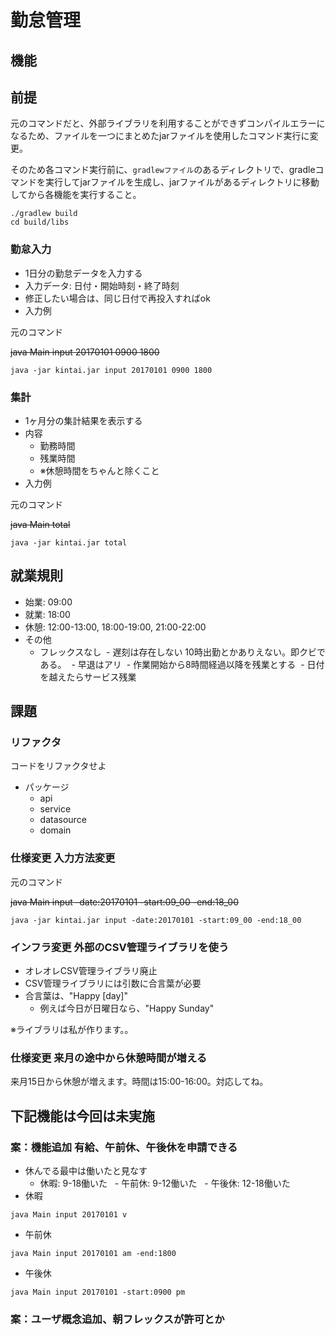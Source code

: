 # 勤怠管理

## 機能

## 前提
元のコマンドだと、外部ライブラリを利用することができずコンパイルエラーになるため、ファイルを一つにまとめたjarファイルを使用したコマンド実行に変更。

そのため各コマンド実行前に、`gradlewファイル`のあるディレクトリで、gradleコマンドを実行してjarファイルを生成し、jarファイルがあるディレクトリに移動してから各機能を実行すること。
```
./gradlew build
cd build/libs
```

### 勤怠入力
- 1日分の勤怠データを入力する
- 入力データ: 日付・開始時刻・終了時刻
- 修正したい場合は、同じ日付で再投入すればok
- 入力例
  
元のコマンド

~~java Main input 20170101 0900 1800~~
```
java -jar kintai.jar input 20170101 0900 1800
```


### 集計
- 1ヶ月分の集計結果を表示する
- 内容
  - 勤務時間
  - 残業時間
  - ※休憩時間をちゃんと除くこと
- 入力例

元のコマンド 

~~java Main total~~

```
java -jar kintai.jar total
```

## 就業規則
- 始業: 09:00
- 就業: 18:00
- 休憩: 12:00-13:00, 18:00-19:00, 21:00-22:00
- その他
  - フレックスなし
  - 遅刻は存在しない 10時出勤とかありえない。即クビである。
  - 早退はアリ
  - 作業開始から8時間経過以降を残業とする
  - 日付を越えたらサービス残業

## 課題
### リファクタ
コードをリファクタせよ
- パッケージ
  - api
  - service
  - datasource
  - domain

### 仕様変更 入力方法変更

元のコマンド

~~java Main input -date:20170101 -start:09_00 -end:18_00~~
```
java -jar kintai.jar input -date:20170101 -start:09_00 -end:18_00
```

### インフラ変更 外部のCSV管理ライブラリを使う
- オレオレCSV管理ライブラリ廃止
- CSV管理ライブラリには引数に合言葉が必要
- 合言葉は、"Happy [day]"
  - 例えば今日が日曜日なら、"Happy Sunday"

※ライブラリは私が作ります。。

### 仕様変更 来月の途中から休憩時間が増える
来月15日から休憩が増えます。時間は15:00-16:00。対応してね。

## 下記機能は今回は未実施

### 案：機能追加 有給、午前休、午後休を申請できる
- 休んでる最中は働いたと見なす
   - 休暇: 9-18働いた
    - 午前休: 9-12働いた
     - 午後休: 12-18働いた
- 休暇
```
java Main input 20170101 v
```
- 午前休
```
java Main input 20170101 am -end:1800
```

- 午後休
```
java Main input 20170101 -start:0900 pm
```

### 案：ユーザ概念追加、朝フレックスが許可とか
